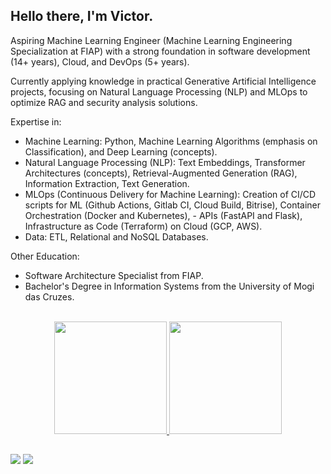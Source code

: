 ## Hello there, I'm Victor.

Aspiring Machine Learning Engineer (Machine Learning Engineering Specialization at FIAP) with a strong foundation in software development (14+ years), Cloud, and DevOps (5+ years).

Currently applying knowledge in practical Generative Artificial Intelligence projects, focusing on Natural Language Processing (NLP) and MLOps to optimize RAG and security analysis solutions.

Expertise in:

- Machine Learning: Python, Machine Learning Algorithms (emphasis on Classification), and Deep Learning (concepts).
- Natural Language Processing (NLP): Text Embeddings, Transformer Architectures (concepts), Retrieval-Augmented Generation (RAG), Information Extraction, Text Generation.
- MLOps (Continuous Delivery for Machine Learning): Creation of CI/CD scripts for ML (Github Actions, Gitlab CI, Cloud Build, Bitrise), Container Orchestration (Docker and Kubernetes), - APIs (FastAPI and Flask), Infrastructure as Code (Terraform) on Cloud (GCP, AWS).
- Data: ETL, Relational and NoSQL Databases.

Other Education:

- Software Architecture Specialist from FIAP.
- Bachelor's Degree in Information Systems from the University of Mogi das Cruzes.


<br/>

<div align="center">
  <a href="https://github.com/victorts1991">
  <img height="180em" src="https://github-readme-stats.vercel.app/api?username=victorts1991&show_icons=true&theme=dracula&include_all_commits=true&count_private=true"/>
  <img height="180em" src="https://github-readme-stats.vercel.app/api/top-langs/?username=victorts1991&layout=compact&langs_count=7&theme=dracula"/>
</div>
  
   ##
  
<div> 
  <a href = "mailto:victorts1991@gmail.com"><img src="https://img.shields.io/badge/-Gmail-%23333?style=for-the-badge&logo=gmail&logoColor=white" target="_blank"></a>
  <a href="https://www.linkedin.com/in/victor-toupitzen-specian" target="_blank"><img src="https://img.shields.io/badge/-LinkedIn-%230077B5?style=for-the-badge&logo=linkedin&logoColor=white" target="_blank"></a>  
</div>
